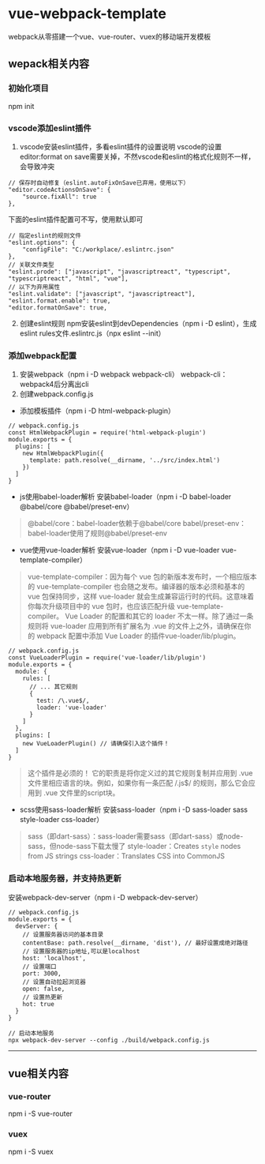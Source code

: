 # vue-webpack-template
webpack从零搭建一个vue、vue-router、vuex的移动端开发模板

## wepack相关内容
### 初始化项目
npm init

### vscode添加eslint插件
1. vscode安装eslint插件，多看eslint插件的设置说明
vscode的设置editor:format on save需要关掉，不然vscode和eslint的格式化规则不一样，会导致冲突

```
// 保存时自动修复（eslint.autoFixOnSave已弃用，使用以下）
"editor.codeActionsOnSave": {
	"source.fixAll": true
},
```

下面的eslint插件配置可不写，使用默认即可

```
// 指定eslint的规则文件
"eslint.options": {
	"configFile": "C:/workplace/.eslintrc.json"
},
// 关联文件类型
"eslint.prode": ["javascript", "javascriptreact", "typescript", "typescriptreact", "html", "vue"],
// 以下为弃用属性
"eslint.validate": ["javascript", "javascriptreact"],
"eslint.format.enable": true,
"editor.formatOnSave": true,
```

2. 创建eslint规则
npm安装eslint到devDependencies（npm i -D eslint），生成eslint rules文件.eslintrc.js（npx eslint --init）


### 添加webpack配置
1. 安装webpack（npm i -D webpack webpack-cli）
webpack-cli：webpack4后分离出cli
2. 创建webpack.config.js

- 添加模板插件（npm i -D html-webpack-plugin）

```
// webpack.config.js
const HtmlWebpackPlugin = require('html-webpack-plugin')
module.exports = {
  plugins: [
    new HtmlWebpackPlugin({
      template: path.resolve(__dirname, '../src/index.html')
    })
  ]
}
```

- js使用babel-loader解析
安装babel-loader（npm i -D babel-loader @babel/core @babel/preset-env）
> @babel/core：babel-loader依赖于@babel/core
babel/preset-env：babel-loader使用了规则@babel/preset-env

- vue使用vue-loader解析
安装vue-loader（npm i -D vue-loader vue-template-compiler）
> vue-template-compiler：因为每个 vue 包的新版本发布时，一个相应版本的 vue-template-compiler 也会随之发布。编译器的版本必须和基本的 vue 包保持同步，这样 vue-loader 就会生成兼容运行时的代码。这意味着你每次升级项目中的 vue 包时，也应该匹配升级 vue-template-compiler。
Vue Loader 的配置和其它的 loader 不太一样。除了通过一条规则将 vue-loader 应用到所有扩展名为 .vue 的文件上之外，请确保在你的 webpack 配置中添加 Vue Loader 的插件vue-loader/lib/plugin。

```
// webpack.config.js
const VueLoaderPlugin = require('vue-loader/lib/plugin')
module.exports = {
  module: {
    rules: [
      // ... 其它规则
      {
        test: /\.vue$/,
        loader: 'vue-loader'
      }
    ]
  },
  plugins: [
    new VueLoaderPlugin() // 请确保引入这个插件！
  ]
}
```

> 这个插件是必须的！ 它的职责是将你定义过的其它规则复制并应用到 .vue 文件里相应语言的块。例如，如果你有一条匹配 /\.js$/ 的规则，那么它会应用到 .vue 文件里的script块。

- scss使用sass-loader解析
安装sass-loader（npm i -D sass-loader sass style-loader css-loader）
> sass（即dart-sass）：sass-loader需要sass（即dart-sass）或node-sass，但node-sass下载太慢了
style-loader：Creates `style` nodes from JS strings
css-loader：Translates CSS into CommonJS

### 启动本地服务器，并支持热更新
安装webpack-dev-server（npm i -D webpack-dev-server）

```
// webpack.config.js
module.exports = {
  devServer: {
    // 设置服务器访问的基本目录
    contentBase: path.resolve(__dirname, 'dist'), // 最好设置成绝对路径
    // 设置服务器的ip地址,可以是localhost
    host: 'localhost',
    // 设置端口
    port: 3000,
    // 设置自动拉起浏览器
    open: false,
    // 设置热更新
    hot: true
  }
}
```
```
// 启动本地服务
npx webpack-dev-server --config ./build/webpack.config.js
```

---
## vue相关内容

### vue-router
npm i -S vue-router

### vuex
npm i -S vuex




















